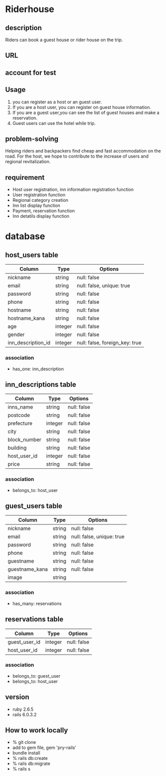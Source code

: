 # Riderhouse

## description
Riders can book a guest house or rider house on the trip.

## URL

## account for test

## Usage
  1. you can register as a host or an guest user.
  2. If you are a host user, you can register on guest house information.
  3. If you are a guest user,you can see the list of guest houses and make a reservation.
  4. Guest users can use the hotel while trip.

## problem-solving
  Helping riders and backpackers find cheap and fast accommodation on the road.
  For the host, we hope to contribute to the increase of users and regional revitalization.

## requirement
  * Host user registration, inn information registration function
  * User registration function
  * Regional category creation
  * Inn list display function
  * Payment, reservation function
  * Inn detatils display function

  # database
  ## host_users table
  | Column         |     Type     |        Options                  |
  | -------------- | ------------ | ------------------------------- |
  | nickname       | string       | null: false                     |
  | email          | string       | null: false, unique: true       |
  | password       | string       | null: false                     |
  | phone          | string       | null: false                     |
  | hostname       | string       | null: false                     |
  | hostname_kana  | string       | null: false                     |
  | age            | integer      | null: false                     |
  | gender         | integer      | null: false                     |
  | inn_description_id   | integer      | null: false, foreign_key: true  |

  ### association
  - has_one: inn_description

  ## inn_descriptions table
  | Column         |     Type     |        Options                  |
  | -------------- | ------------ | ------------------------------- |
  | inns_name      | string       | null: false                     |
  | postcode       | string       | null: false                     |
  | prefecture     | integer      | null: false                     |
  | city           | string       | null: false                     |
  | block_number   | string       | null: false                     |
  | building       | string       | null: false                     |
  | host_user_id   | integer      | null: false                     |
  | price          | string       | null: false                     |

  ### association
  - belongs_to: host_user

  ## guest_users table
  | Column         |     Type     |        Options                  |
  | -------------- | ------------ | ------------------------------- |
  | nickname       | string       | null: false                     |
  | email          | string       | null: false, unique: true       |
  | password       | string       | null: false                     |
  | phone          | string       | null: false                     |
  | guestname      | string       | null: false                     |
  | guestname_kana | string       | null: false                     |
  | image          | string       |                                 |

  ### association
  - has_many: reservations

  ## reservations table
  | Column         |     Type     |        Options                  |
  | -------------- | ------------ | ------------------------------- |
  | guest_user_id  | integer      | null: false                     |
  | host_user_id   | integer      | null: false                     |

  ### association
  - belongs_to: guest_user
  - belongs_to: host_user


## version
  - ruby 2.6.5
  - rails 6.0.3.2

## How to work locally
  - % git clone <coppied url from GitHub>
  - add to gem file, gem 'pry-rails'
  - bundle install
  - % rails db:create
  - % rails db:migrate
  - % rails s















